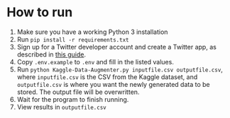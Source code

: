 # How to run
1. Make sure you have a working Python 3 installation
2. Run `pip install -r requirements.txt`
3. Sign up for a Twitter developer account and create a Twitter app, as described in [this guide](https://python-twitter.readthedocs.io/en/latest/getting_started.html).
4. Copy `.env.example` to `.env` and fill in the listed values. 
5. Run `python Kaggle-Data-Augmenter.py inputfile.csv outputfile.csv`, where `inputfile.csv` is the CSV from the Kaggle dataset, and `outputfile.csv` is where you want the newly generated data to be stored. The output file will be overwritten. 
6. Wait for the program to finish running.
7. View results in `outputfile.csv`
